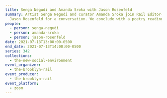 ```yaml
---
title: Senga Negudi and Amanda Sroka with Jason Rosenfeld
summary: Artist Senga Negudi and curator Amanda Sroka join Rail Editor-at-Large
  Jason Rosenfeld for a conversation. We conclude with a poetry reading.
people:
  - person: senga-negudi
  - person: amanda-sroka
  - person: jason-rosenfeld
date: 2021-07-13T13:00:00-0500
end_date: 2021-07-13T14:00:00-0500
series: 342
collections:
  - the-new-social-environment
event_organizer:
  - the-brooklyn-rail
event_producer:
  - the-brooklyn-rail
event_platform:
  - zoom
---
```

